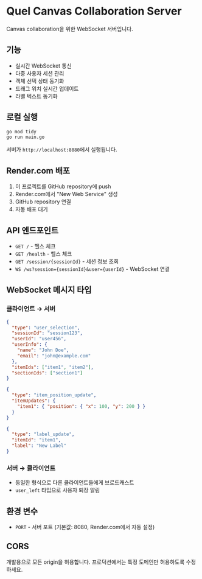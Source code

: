 # Quel Canvas Collaboration Server

Canvas collaboration을 위한 WebSocket 서버입니다.

## 기능

- 실시간 WebSocket 통신
- 다중 사용자 세션 관리
- 객체 선택 상태 동기화
- 드래그 위치 실시간 업데이트
- 라벨 텍스트 동기화

## 로컬 실행

```bash
go mod tidy
go run main.go
```

서버가 `http://localhost:8080`에서 실행됩니다.

## Render.com 배포

1. 이 프로젝트를 GitHub repository에 push
2. Render.com에서 "New Web Service" 생성
3. GitHub repository 연결
4. 자동 배포 대기

## API 엔드포인트

- `GET /` - 헬스 체크
- `GET /health` - 헬스 체크
- `GET /session/{sessionId}` - 세션 정보 조회
- `WS /ws?session={sessionId}&user={userId}` - WebSocket 연결

## WebSocket 메시지 타입

### 클라이언트 → 서버

```json
{
  "type": "user_selection",
  "sessionId": "session123",
  "userId": "user456",
  "userInfo": {
    "name": "John Doe",
    "email": "john@example.com"
  },
  "itemIds": ["item1", "item2"],
  "sectionIds": ["section1"]
}
```

```json
{
  "type": "item_position_update",
  "itemUpdates": {
    "item1": { "position": { "x": 100, "y": 200 } }
  }
}
```

```json
{
  "type": "label_update",
  "itemId": "item1",
  "label": "New Label"
}
```

### 서버 → 클라이언트

- 동일한 형식으로 다른 클라이언트들에게 브로드캐스트
- `user_left` 타입으로 사용자 퇴장 알림

## 환경 변수

- `PORT` - 서버 포트 (기본값: 8080, Render.com에서 자동 설정)

## CORS

개발용으로 모든 origin을 허용합니다. 프로덕션에서는 특정 도메인만 허용하도록 수정하세요.